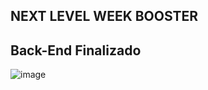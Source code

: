 ## NEXT LEVEL WEEK BOOSTER

## Back-End Finalizado

![image](https://user-images.githubusercontent.com/63013756/83603138-3eeb6a80-a54a-11ea-86e2-b48a58fbe92c.png)
